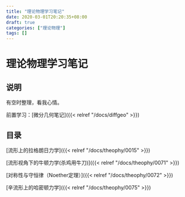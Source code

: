 ```yaml
---
title: "理论物理学习笔记"
date: 2020-03-01T20:20:35+08:00
draft: true
categories: ["理论物理"]
tags: []
---
```


# 理论物理学习笔记

## 说明

有空时整理，看我心情。

前置学习：[微分几何笔记]({{< relref "/docs/diffgeo" >}})

## 目录

[流形上的拉格朗日力学]({{< relref "/docs/theophy/0015" >}})

[流形视角下的牛顿力学(杀鸡用牛刀)]({{< relref "/docs/theophy/0071" >}})

[对称性与守恒律（Noether定理）]({{< relref "/docs/theophy/0072" >}})

[辛流形上的哈密顿力学]({{< relref "/docs/theophy/0075" >}})


